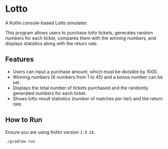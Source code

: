 # Lotto

A Kotlin console-based Lotto simulator.

This program allows users to purchase lotto tickets, generates random numbers for each ticket, compares them with the winning numbers, and displays statistics along with the return rate.

## Features

- Users can input a purchase amount, which must be divisible by 1000.
- Winning numbers (6 numbers from 1 to 45) and a bonus number can be set.
- Displays the total number of tickets purchased and the randomly generated numbers for each ticket.
- Shows lotto result statistics (number of matches per tier) and the return rate.

## How to Run

Ensure you are using Kotlin version `1.9.24`.

```bash
./gradlew run